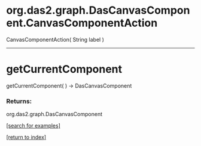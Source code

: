 # org.das2.graph.DasCanvasComponent.CanvasComponentAction
CanvasComponentAction( String label )


***
<a name="getCurrentComponent"></a>
# getCurrentComponent
getCurrentComponent(  ) &rarr; DasCanvasComponent



### Returns:
org.das2.graph.DasCanvasComponent


<a href="https://github.com/autoplot/dev/search?q=getCurrentComponent&unscoped_q=getCurrentComponent">[search for examples]</a>

<a href="https://github.com/autoplot/documentation/blob/master/javadoc/index-all.md">[return to index]</a>

